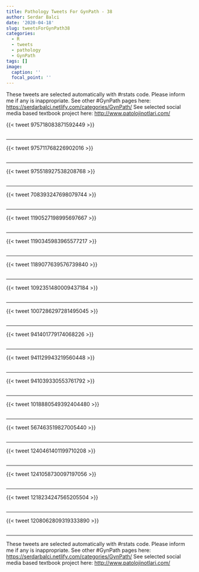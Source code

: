 ```yaml
---
title: Pathology Tweets For GynPath - 38
author: Serdar Balci
date: '2020-04-18'
slug: tweetsForGynPath38
categories:
  - R
  - tweets
  - pathology
  - GynPath
tags: []
image:
  caption: ''
  focal_point: ''
---
```



These tweets are selected automatically with #rstats code. Please inform me if any is inappropriate.
See other #GynPath pages here: https://serdarbalci.netlify.com/categories/GynPath/ 
See selected social media based textbook project here: http://www.patolojinotlari.com/

{{< tweet 975718083871592449 >}}
<br>
<br>
<hr>
{{< tweet 975711768226902016 >}}
<br>
<br>
<hr>
{{< tweet 975518927538208768 >}}
<br>
<br>
<hr>
{{< tweet 708393247698079744 >}}
<br>
<br>
<hr>
{{< tweet 1190527198995697667 >}}
<br>
<br>
<hr>
{{< tweet 1190345983965577217 >}}
<br>
<br>
<hr>
{{< tweet 1189077639576739840 >}}
<br>
<br>
<hr>
{{< tweet 1092351480009437184 >}}
<br>
<br>
<hr>
{{< tweet 1007286297281495045 >}}
<br>
<br>
<hr>
{{< tweet 941401779174068226 >}}
<br>
<br>
<hr>
{{< tweet 941129943219560448 >}}
<br>
<br>
<hr>
{{< tweet 941039330553761792 >}}
<br>
<br>
<hr>
{{< tweet 1018880549392404480 >}}
<br>
<br>
<hr>
{{< tweet 567463519827005440 >}}
<br>
<br>
<hr>
{{< tweet 1240461401199710208 >}}
<br>
<br>
<hr>
{{< tweet 1241058730097197056 >}}
<br>
<br>
<hr>
{{< tweet 1218234247565205504 >}}
<br>
<br>
<hr>
{{< tweet 1208062809319333890 >}}
<br>
<br>
<hr>


These tweets are selected automatically with #rstats code. Please inform me if any is inappropriate.
See other #GynPath pages here: https://serdarbalci.netlify.com/categories/GynPath/ 
See selected social media based textbook project here: http://www.patolojinotlari.com/
